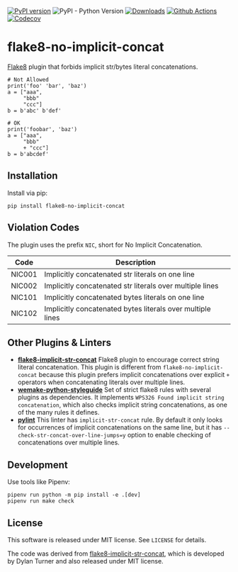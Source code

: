 [![PyPI version](https://badge.fury.io/py/flake8-no-implicit-concat.svg)](https://badge.fury.io/py/flake8-no-implicit-concat)
![PyPI - Python Version](https://img.shields.io/pypi/pyversions/flake8-no-implicit-concat)
[![Downloads](https://pepy.tech/badge/flake8-no-implicit-concat/month)](https://pepy.tech/project/flake8-no-implicit-concat)
[![Github Actions](https://github.com/10sr/flake8-no-implicit-concat/workflows/build/badge.svg?event=push)](https://github.com/10sr/flake8-no-implicit-concat/actions)
[![Codecov](https://codecov.io/gh/10sr/flake8-no-implicit-concat/branch/master/graph/badge.svg)](https://codecov.io/gh/10sr/flake8-no-implicit-concat)



flake8-no-implicit-concat
=========================

[Flake8][] plugin that forbids implicit str/bytes literal concatenations.

    # Not Allowed
    print('foo' 'bar', 'baz')
    a = ["aaa",
         "bbb"
         "ccc"]
    b = b'abc' b'def'

    # OK
    print('foobar', 'baz')
    a = ["aaa",
         "bbb"
         + "ccc"]
    b = b'abcdef'
 

Installation
------------

Install via pip:

    pip install flake8-no-implicit-concat


Violation Codes
---------------

The plugin uses the prefix `NIC`, short for No Implicit Concatenation.

| Code   | Description                                                |
| ------ | ---------------------------------------------------------- |
| NIC001 | Implicitly concatenated str literals on one line           |
| NIC002 | Implicitly concatenated str literals over multiple lines   |
| NIC101 | Implicitly concatenated bytes literals on one line         |
| NIC102 | Implicitly concatenated bytes literals over multiple lines |


Other Plugins & Linters
-----------------------

- [**flake8-implicit-str-concat**][flake8-implicit-str-concat]
  Flake8 plugin to encourage correct string literal concatenation.
  This plugin is different from `flake8-no-implicit-concat`
  because this plugin prefers implicit concatenations over explicit `+`
  operators when concatenating literals over multiple lines.
- [**wemake-python-styleguide**][wemake-python-styleguide]
  Set of strict flake8 rules with several plugins as dependencies.
  It implements `WPS326 Found implicit string concatenation`, which also
  checks implicit string concatenations, as one of the many rules it defines.
- [**pylint**][pylint] 
  This linter has `implicit-str-concat` rule.
  By default it only looks for occurrences of implicit concatenations on the
  same line, but it has `--check-str-concat-over-line-jumps=y` option
  to enable checking of concatenations over multiple lines.


Development
-----------

Use tools like Pipenv:

    pipenv run python -m pip install -e .[dev]
    pipenv run make check


License
-------

This software is released under MIT license. See `LICENSE` for details.

The code was derived from [flake8-implicit-str-concat][], which is developed by
Dylan Turner and also released under MIT license.



[Flake8]: https://flake8.pycqa.org/en/latest/
[flake8-implicit-str-concat]: https://github.com/keisheiled/flake8-implicit-str-concat
[wemake-python-styleguide]: https://github.com/wemake-services/wemake-python-styleguide
[pylint]: https://github.com/PyCQA/pylint

